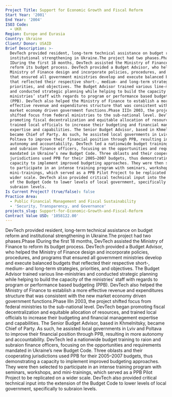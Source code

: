 ```yaml
---
Project Title: Support for Economic Growth and Fiscal Reform
Start Year: '2001'
End Year: '2004'
ISO3 Code:
  - UKR
Region: Europe and Eurasia
Country: Ukraine
Client/ Donor: USAID
Brief Description: >-
  DevTech provided resident, long-term technical assistance on budget reform and
  institutional strengthening in Ukraine.The project had two phases.Phase
  IDuring the first 18 months, DevTech assisted the Ministry of Finance to
  reform its budget process. DevTech provided a Budget Advisor, who helped the
  Ministry of Finance design and incorporate policies, procedures, and programs
  that ensured all government ministries develop and execute balanced budgets
  that reflected their respective short-, medium- and long-term strategies,
  priorities, and objectives. The Budget Advisor trained various line-ministries
  and conducted strategic planning while helping to build the capacity of the
  ministries’ staff with regards to program or performance based budgeting
  (PPB). DevTech also helped the Ministry of Finance to establish a more
  effective revenue and expenditures structure that was consistent with the new
  market economy driven government functions.Phase IIIn 2003, the project
  shifted focus from federal ministries to the sub-national level. DevTech began
  promoting fiscal decentralization and equitable allocation of resources, and
  trained local officials to increase their budgeting and financial management
  expertise and capabilities. The Senior Budget Advisor, based in Khmelnitsky,
  became Chief of Party. As such, he assisted local governments in Lviv and
  Poltava to improve their financial position through PPB, resulting in more
  autonomy and accountability. DevTech led a nationwide budget training to raion
  and subraion finance officers, focusing on the opportunities and requirements
  mandated in Ukraine’s new Budget Code. Three oblasts and their cooperating
  jurisdictions used PPB for their 2005–2007 budgets, thus demonstrating a
  capacity to implement improved budgeting approaches. They were then selected
  to participate in an intense training program with seminars, workshops, and
  mini-trainings, which served as a PPB Pilot Project to be replicated on a
  wider scale. DevTech also provided critical technical input into the extension
  of the Budget Code to lower levels of local government, specifically to
  subraion levels.
Is Current Project? (true/false): false
Practice Area:
  - Public Financial Management and Fiscal Sustainability
  - 'Security, Transparency, and Governance'
projects_slug: Support-for-Economic-Growth-and-Fiscal-Reform
Contract Value USD: '1058122.00'
---
```

DevTech provided resident, long-term technical assistance on budget reform and institutional strengthening in Ukraine.The project had two phases.Phase IDuring the first 18 months, DevTech assisted the Ministry of Finance to reform its budget process. DevTech provided a Budget Advisor, who helped the Ministry of Finance design and incorporate policies, procedures, and programs that ensured all government ministries develop and execute balanced budgets that reflected their respective short-, medium- and long-term strategies, priorities, and objectives. The Budget Advisor trained various line-ministries and conducted strategic planning while helping to build the capacity of the ministries’ staff with regards to program or performance based budgeting (PPB). DevTech also helped the Ministry of Finance to establish a more effective revenue and expenditures structure that was consistent with the new market economy driven government functions.Phase IIIn 2003, the project shifted focus from federal ministries to the sub-national level. DevTech began promoting fiscal decentralization and equitable allocation of resources, and trained local officials to increase their budgeting and financial management expertise and capabilities. The Senior Budget Advisor, based in Khmelnitsky, became Chief of Party. As such, he assisted local governments in Lviv and Poltava to improve their financial position through PPB, resulting in more autonomy and accountability. DevTech led a nationwide budget training to raion and subraion finance officers, focusing on the opportunities and requirements mandated in Ukraine’s new Budget Code. Three oblasts and their cooperating jurisdictions used PPB for their 2005–2007 budgets, thus demonstrating a capacity to implement improved budgeting approaches. They were then selected to participate in an intense training program with seminars, workshops, and mini-trainings, which served as a PPB Pilot Project to be replicated on a wider scale. DevTech also provided critical technical input into the extension of the Budget Code to lower levels of local government, specifically to subraion levels.